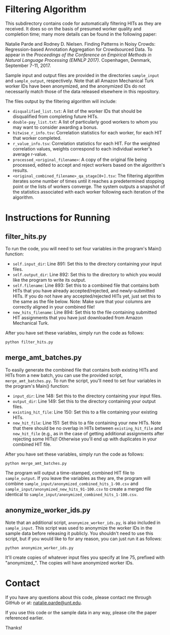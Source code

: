 # Filtering Algorithm

This subdirectory contains code for automatically filtering HITs as they are
received.  It does so on the basis of presumed worker quality and completion
time; many more details can be found in the following paper:

Natalie Parde and Rodney D. Nielsen. Finding Patterns in Noisy Crowds: 
Regression-based Annotation Aggregation for Crowdsourced Data. To appear in the 
<i>Proceedings of the Conference on Empirical Methods in Natural Language 
Processing (EMNLP 2017)</i>. Copenhagen, Denmark, September 7-11, 2017.

Sample input and output files are provided in the directories `sample_input` and
`sample_output`, respectively.  Note that all Amazon Mechanical Turk worker IDs
have been anonymized, and the anonymized IDs do not necessarily match those of
the data released elsewhere in this repository.

The files output by the filtering algorithm will include:
* `disqualified_list.txt`: A list of the worker IDs that should be disqualified from completing future HITs.
* `double-pay_list.txt`: A list of particularly good workers to whom you may want to consider awarding a bonus.
* `hitwise_r_info.tsv`: Correlation statistics for each worker, for each HIT that worker completed.
* `r_value_info.tsv`: Correlation statistics for each HIT.  For the weighted correlation values, weights correspond to each individual worker's average r-value.
* `processed_<original_filename>`: A copy of the original file being processed, edited to accept and reject workers based on the algorithm's results.
* `<original_combined_filename>_qa_stage[0+].tsv`: The filtering algorithm iterates some number of times until it reaches a predetermined stopping point or the lists of workers converge.  The system outputs a snapshot of the statistics associated with each worker following each iteration of the algorithm.

Instructions for Running
========================

filter_hits.py
--------------

To run the code, you will need to set four variables in the program's Main() function:
* `self.input_dir`: Line 891: Set this to the directory containing your input files.
* `self.output_dir`: Line 892: Set this to the directory to which you would like the program to write its output.
* `self.filename`: Line 893: Set this to a combined file that contains both HITs that you have already accepted/rejected, and newly-submitted HITs.  If you do not have any accepted/rejected HITs yet, just set this to the same as the file below.  Note: Make sure that your columns are correctly aligned in your combined file!
* `new_hits_filename`: Line 894: Set this to the file containing submitted HIT assignments that you have just downloaded from Amazon Mechanical Turk.

After you have set these variables, simply run the code as follows:
```
python filter_hits.py
```

merge_amt_batches.py
--------------------
To easily generate the combined file that contains both existing HITs and HITs
from a new batch, you can use the provided script, `merge_amt_batches.py`.  To
run the script, you'll need to set four variables in the program's Main() function:
* `input_dir`: Line 148: Set this to the directory containing your input files.
* `output_dir`: Line 149: Set this to the directory containing your output files.
* `existing_hit_file`: Line 150: Set this to a file containing your existing HITs.
* `new_hit_file`: Line 151: Set this to a file containing your new HITs.  Note that there should be no overlap in HITs between `existing_hit_file` and `new_hit_file` (e.g., as in the case of getting additional assignments after rejecting some HITs)!  Otherwise you'll end up with duplicates in your combined HIT file.

After you have set these variables, simply run the code as follows:
```
python merge_amt_batches.py
```

The program will output a time-stamped, combined HIT file to `sample_output`.
If you leave the variables as they are, the program will combine 
`sample_input/anonymized_combined_hits_1-90.csv` and
`sample_input/anonymized_new_hits_91-100.csv` to create a merged file
identical to `sample_input/anonymized_combined_hits_1-100.csv`.


anonymize_worker_ids.py
-----------------------
Note that an additional script, `anonymize_worker_ids.py`, is also included in
`sample_input`.  This script was used to anonymize the worker IDs in the sample
data before releasing it publicly.  You shouldn't need to use this script, but
if you would like to for any reason, you can just run it as follows:
```
python anonymize_worker_ids.py
```

It'll create copies of whatever input files you specify at line 75, prefixed
with "anonymized_".  The copies will have anonymized worker IDs.

Contact
=======

If you have any questions about this code, please contact me through GitHub or at:
natalie.parde@unt.edu.

If you use this code or the sample data in any way, please cite the paper
referenced earlier.

Thanks!
